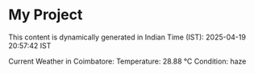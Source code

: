 # My Project

This content is dynamically generated in Indian Time (IST): 2025-04-19 20:57:42 IST


Current Weather in Coimbatore:
Temperature: 28.88 °C
Condition: haze
